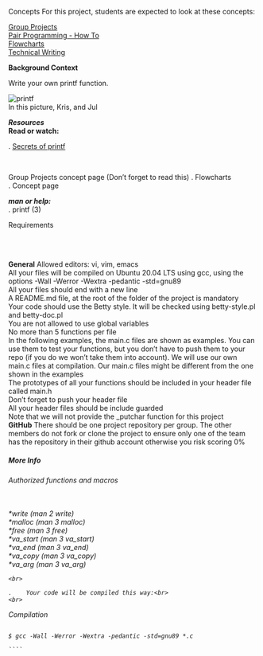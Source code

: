 Concepts
For this project, students are expected to look at these concepts:

[Group Projects](https://alx-intranet.hbtn.io/concepts/111) <br>
[Pair Programming - How To](https://alx-intranet.hbtn.io/concepts/121)<br>
[Flowcharts](https://alx-intranet.hbtn.io/concepts/130)<br>
[Technical Writing](https://alx-intranet.hbtn.io/concepts/225)<br>

**Background Context**

Write your own printf function.





![printf](https://user-images.githubusercontent.com/70941806/170258782-44346e85-58d1-4f54-89eb-3390d1da9ffc.png)<br>
In this picture, Kris, and Jul <br>

***Resources***<br>
**Read or watch:**<br>

. [Secrets of printf](https://alx-intranet.hbtn.io/rltoken/gxdsTXxWMklkBTgY197HYQ)

<br>

Group Projects concept page (Don’t forget to read this)
. Flowcharts <br>
. Concept page<br>

***man or help:***
<br>
. printf (3)
<br>

Requirements <br>

<br>
<br>

**General**
Allowed editors: vi, vim, emacs<br>
All your files will be compiled on Ubuntu 20.04 LTS using gcc, using the options -Wall -Werror -Wextra -pedantic -std=gnu89
<br>
All your files should end with a new line<br>
A README.md file, at the root of the folder of the project is mandatory<br>
Your code should use the Betty style. It will be checked using betty-style.pl and betty-doc.pl<br>
You are not allowed to use global variables<br>
No more than 5 functions per file<br>
In the following examples, the main.c files are shown as examples. You can use them to test your functions, but you don’t have to push them to your repo (if you do we won’t take them into account). We will use our own main.c files at compilation. Our main.c files might be different from the one shown in the examples<br>
The prototypes of all your functions should be included in your header file called main.h<br>
Don’t forget to push your header file<br>
All your header files should be include guarded<br>
Note that we will not provide the _putchar function for this project<br>
**GitHub**
There should be one project repository per group. The other members do not fork or clone the project to ensure only one of the team has the repository in their github account otherwise you risk scoring 0%

<h5>More Info<h5>
  <h6>Authorized functions and macros<h6><br>
*write (man 2 write)<br>
*malloc (man 3 malloc)<br>
*free (man 3 free)<br>
*va_start (man 3 va_start)<br>
*va_end (man 3 va_end)<br>
*va_copy (man 3 va_copy)<br>
*va_arg (man 3 va_arg)<br>
 
    <br>
    
    .    Your code will be compiled this way:<br>
    <br>
<h7>Compilation<h7>
 ````
```````````````````````````````````````````````````````````````
    $ gcc -Wall -Werror -Wextra -pedantic -std=gnu89 *.c
```````````````````````````````````````````````````````````````
````
  
